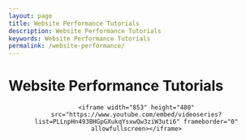 ```yaml
---
layout: page
title: Website Performance Tutorials
description: Website Performance Tutorials
keywords: Website Performance Tutorials
permalink: /website-performance/
---
```


# Website Performance Tutorials

<div align="center">

    <iframe width="853" height="480" src="https://www.youtube.com/embed/videoseries?list=PLLnpHn493BHGpGXukqYsxwQw3ziW3uti6" frameborder="0" allowfullscreen></iframe>

</div>
